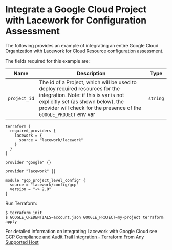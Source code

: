 # Integrate a Google Cloud Project with Lacework for Configuration Assessment
The following provides an example of integrating an entire Google Cloud Organization with Lacework for Cloud Resource configuration assessment.

The fields required for this example are:

| Name | Description | Type |
|------|-------------|------|
| `project_id` | The id of a Project, which will be used to deploy required resources for the integration. Note: if this is var is not explicitly set (as shown below), the provider will check for the presence of the `GOOGLE_PROJECT` env var | `string` |


```hcl
terraform {
  required_providers {
    lacework = {
      source = "lacework/lacework"
    }
  }
}

provider "google" {}

provider "lacework" {}

module "gcp_project_level_config" {
  source = "lacework/config/gcp"
  version = "~> 2.0"
}
```

Run Terraform:
```
$ terraform init
$ GOOGLE_CREDENTIALS=account.json GOOGLE_PROJECT=my-project terraform apply
```

For detailed information on integrating Lacework with Google Cloud see [GCP Compliance and Audit Trail Integration - Terraform From Any Supported Host](https://docs.lacework.com/gcp-compliance-and-audit-log-integration-terraform-from-any-supported-host)

